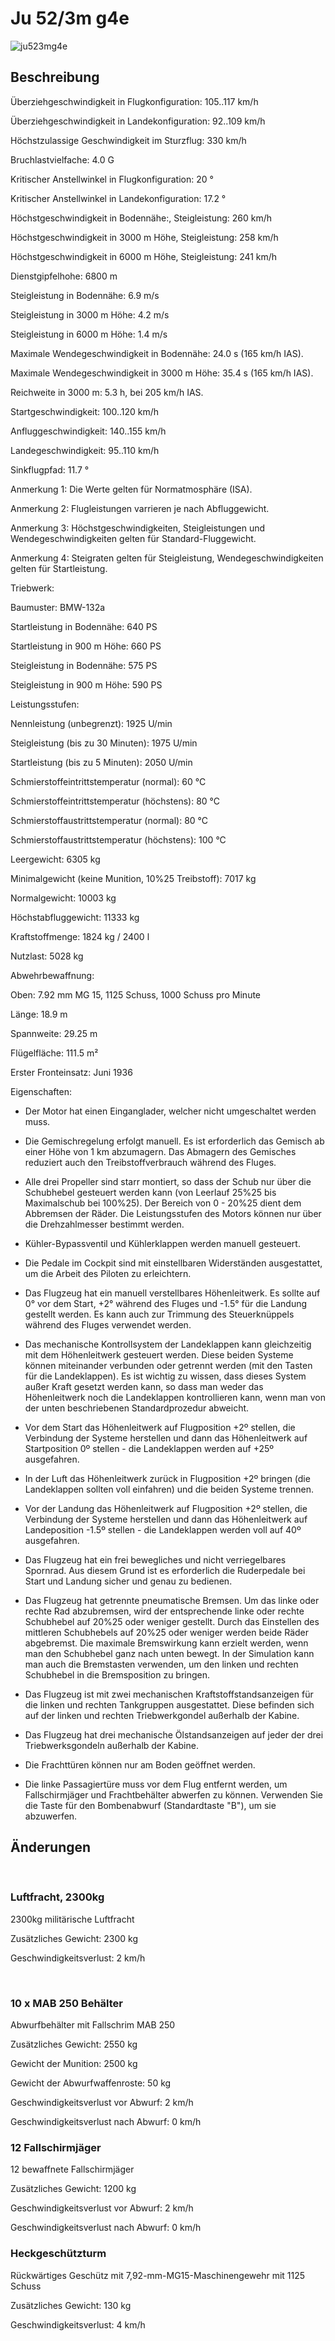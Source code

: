 # Ju 52/3m g4e  
  
![ju523mg4e](../images/ju523mg4e.png)  
  
## Beschreibung  
  
Überziehgeschwindigkeit in Flugkonfiguration: 105..117 km/h  
Überziehgeschwindigkeit in Landekonfiguration: 92..109 km/h  
Höchstzulassige Geschwindigkeit im Sturzflug: 330 km/h  
Bruchlastvielfache: 4.0 G  
Kritischer Anstellwinkel in Flugkonfiguration: 20 °  
Kritischer Anstellwinkel in Landekonfiguration: 17.2 °  
  
Höchstgeschwindigkeit in Bodennähe:, Steigleistung: 260 km/h  
Höchstgeschwindigkeit in 3000 m Höhe, Steigleistung: 258 km/h  
Höchstgeschwindigkeit in 6000 m Höhe, Steigleistung: 241 km/h  
  
Dienstgipfelhohe: 6800 m  
Steigleistung in Bodennähe: 6.9 m/s  
Steigleistung in 3000 m Höhe: 4.2 m/s  
Steigleistung in 6000 m Höhe: 1.4 m/s  
  
Maximale Wendegeschwindigkeit in Bodennähe: 24.0 s (165 km/h IAS).  
Maximale Wendegeschwindigkeit in 3000 m Höhe: 35.4 s (165 km/h IAS).  
  
Reichweite in 3000 m: 5.3 h, bei 205 km/h IAS.  
  
Startgeschwindigkeit: 100..120 km/h  
Anfluggeschwindigkeit: 140..155 km/h  
Landegeschwindigkeit: 95..110 km/h  
Sinkflugpfad: 11.7 °  
  
Anmerkung 1: Die Werte gelten für Normatmosphäre (ISA).  
Anmerkung 2: Flugleistungen varrieren je nach Abfluggewicht.  
Anmerkung 3: Höchstgeschwindigkeiten, Steigleistungen und Wendegeschwindigkeiten gelten für Standard-Fluggewicht.  
Anmerkung 4: Steigraten gelten für Steigleistung, Wendegeschwindigkeiten gelten für Startleistung.  
  
Triebwerk:  
Baumuster: BMW-132a  
Startleistung in Bodennähe: 640 PS  
Startleistung in 900 m Höhe: 660 PS  
Steigleistung in Bodennähe: 575 PS  
Steigleistung in 900 m Höhe: 590 PS  
  
Leistungsstufen:  
Nennleistung (unbegrenzt): 1925 U/min  
Steigleistung (bis zu 30 Minuten): 1975 U/min  
Startleistung (bis zu 5 Minuten): 2050 U/min  
  
Schmierstoffeintrittstemperatur (normal): 60 °C  
Schmierstoffeintrittstemperatur (höchstens): 80 °C  
Schmierstoffaustrittstemperatur (normal): 80 °C  
Schmierstoffaustrittstemperatur (höchstens): 100 °C  
  
Leergewicht: 6305 kg  
Minimalgewicht (keine Munition, 10%25 Treibstoff): 7017 kg  
Normalgewicht: 10003 kg  
Höchstabfluggewicht: 11333 kg  
Kraftstoffmenge: 1824 kg / 2400 l  
Nutzlast: 5028 kg  
  
Abwehrbewaffnung:  
Oben: 7.92 mm MG 15, 1125 Schuss, 1000 Schuss pro Minute  
  
Länge: 18.9 m  
Spannweite: 29.25 m  
Flügelfläche: 111.5 m²  
  
Erster Fronteinsatz: Juni 1936  
  
Eigenschaften:  
- Der Motor hat einen Einganglader, welcher nicht umgeschaltet werden muss.  
- Die Gemischregelung erfolgt manuell. Es ist erforderlich das Gemisch ab einer Höhe von 1 km abzumagern. Das Abmagern des Gemisches reduziert auch den Treibstoffverbrauch während des Fluges.  
- Alle drei Propeller sind starr montiert, so dass der Schub nur über die Schubhebel gesteuert werden kann (von Leerlauf 25%25 bis Maximalschub bei 100%25). Der Bereich von 0 - 20%25 dient dem Abbremsen der Räder. Die Leistungsstufen des Motors können nur über die Drehzahlmesser bestimmt werden.  
- Kühler-Bypassventil und Kühlerklappen werden manuell gesteuert.  
- Die Pedale im Cockpit sind mit einstellbaren Widerständen ausgestattet, um die Arbeit des Piloten zu erleichtern.  
- Das Flugzeug hat ein manuell verstellbares Höhenleitwerk. Es sollte auf 0° vor dem Start, +2° während des Fluges und -1.5° für die Landung gestellt werden. Es kann auch zur Trimmung des Steuerknüppels während des Fluges verwendet werden.  
- Das mechanische Kontrollsystem der Landeklappen kann gleichzeitig mit dem Höhenleitwerk gesteuert werden. Diese beiden Systeme können miteinander verbunden oder getrennt werden (mit den Tasten für die Landeklappen). Es ist wichtig zu wissen, dass dieses System außer Kraft gesetzt werden kann, so dass man weder das Höhenleitwerk noch die Landeklappen kontrollieren kann, wenn man von der unten beschriebenen Standardprozedur abweicht.  
- Vor dem Start das Höhenleitwerk auf Flugposition +2º stellen, die Verbindung der Systeme herstellen und dann das Höhenleitwerk auf Startposition 0º stellen - die Landeklappen werden auf +25º ausgefahren.   
- In der Luft das Höhenleitwerk zurück in Flugposition +2º bringen (die Landeklappen sollten voll einfahren) und die beiden Systeme trennen.  
- Vor der Landung das Höhenleitwerk auf Flugposition +2º stellen, die Verbindung der Systeme herstellen und dann das Höhenleitwerk auf Landeposition -1.5º stellen - die Landeklappen werden voll auf 40º ausgefahren.  
- Das Flugzeug hat ein frei bewegliches und nicht verriegelbares Spornrad. Aus diesem Grund ist es erforderlich die Ruderpedale bei Start und Landung sicher und genau zu bedienen.  
- Das Flugzeug hat getrennte pneumatische Bremsen. Um das linke oder rechte Rad abzubremsen, wird der entsprechende linke oder rechte Schubhebel auf 20%25 oder weniger gestellt. Durch das Einstellen des mittleren Schubhebels auf 20%25 oder weniger werden beide Räder abgebremst. Die maximale Bremswirkung kann erzielt werden, wenn man den Schubhebel ganz nach unten bewegt. In der Simulation kann man auch die Bremstasten verwenden, um den linken und rechten Schubhebel in die Bremsposition zu bringen.  
- Das Flugzeug ist mit zwei mechanischen Kraftstoffstandsanzeigen für die linken und rechten Tankgruppen ausgestattet. Diese befinden sich auf der linken und rechten Triebwerkgondel außerhalb der Kabine.  
- Das Flugzeug hat drei mechanische Ölstandsanzeigen auf jeder der drei Triebwerksgondeln außerhalb der Kabine.  
- Die Frachttüren können nur am Boden geöffnet werden.  
- Die linke Passagiertüre muss vor dem Flug entfernt werden, um Fallschirmjäger und Frachtbehälter abwerfen zu können. Verwenden Sie die Taste für den Bombenabwurf (Standardtaste "B"), um sie abzuwerfen.  
  
## Änderungen  
﻿  
  
### Luftfracht, 2300kg  
  
2300kg militärische Luftfracht  
Zusätzliches Gewicht: 2300 kg  
Geschwindigkeitsverlust: 2 km/h  
﻿  
  
### 10 x MAB 250 Behälter  
  
Abwurfbehälter mit Fallschrim MAB 250  
Zusätzliches Gewicht: 2550 kg  
Gewicht der Munition: 2500 kg  
Gewicht der Abwurfwaffenroste: 50 kg  
Geschwindigkeitsverlust vor Abwurf: 2 km/h  
Geschwindigkeitsverlust nach Abwurf: 0 km/h﻿  
  
### 12 Fallschirmjäger  
  
12 bewaffnete Fallschirmjäger  
Zusätzliches Gewicht: 1200 kg  
Geschwindigkeitsverlust vor Abwurf: 2 km/h  
Geschwindigkeitsverlust nach Abwurf: 0 km/h﻿  
  
### Heckgeschützturm  
  
Rückwärtiges Geschütz mit 7,92-mm-MG15-Maschinengewehr mit 1125 Schuss  
Zusätzliches Gewicht: 130 kg  
Geschwindigkeitsverlust: 4 km/h  